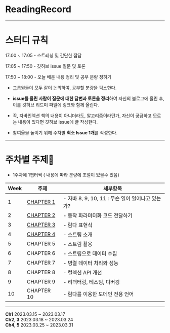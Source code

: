 # ReadingRecord

---

# 스터디 규칙

17:00 ~ 17:05 - 스트레칭 및 간단한 잡담

17:05 ~ 17:50 - 깃허브 issue 질문 및 토론

17:50 ~ 18:00 - 오늘 배운 내용 정리 및 공부 분량 정하기

- 그룹원들이 모두 같이 논의하여, 공부할 분량을 픽스한다.

- **issue를 올린 사람이 질문에 대한 답변과 토론을 정리**하여 자신의 블로그에 올린 후, 
이를 깃허브 리드미 파일에 링크와 함께 올린다.

- 꼭, 자바인액션 책의 내용이 아니더라도, 알고리즘이라던가, 자신이 궁금하고 모르는 내용이 있다면 깃허브 issue에 글 작성한다.

- 참여율을 높이기 위해 주차별 **최소 Issue 1개**를 작성한다.

---


# **주차별 주제📕**

- 1주차에 1챕터씩 ( 내용에 따라 분량에 조절이 있을수 있음)

| Week | 주제                                                                                              | 세부항목 |
| --- |-------------------------------------------------------------------------------------------------| --- |
| 1 | [CHAPTER 1](https://github.com/BanditBool2/ReadingRecord/tree/main/Modern_Java_In_Action/Ch1)   | - 자바 8, 9, 10, 11 : 무슨 일이 일어나고 있는가? |
| 2 | [CHAPTER 2](https://github.com/BanditBool2/ReadingRecord/tree/main/Modern_Java_In_Action/Ch2)   | - 동작 파라미터화 코드 전달하기 |
| 3 | [CHAPTER 3](https://github.com/BanditBool2/ReadingRecord/tree/main/Modern_Java_In_Action/Ch3)   | - 람다 표현식 |
| 4 | [CHAPTER 4](https://github.com/BanditBool2/ReadingRecord/tree/main/Modern_Java_In_Action/Ch4)   | - 스트림 소개 |
| 5 | CHAPTER 5                                                                                       | - 스트림 활용 |
| 6 | CHAPTER 6                                                                                       | - 스트림으로 데이터 수집 |
| 7 | CHAPTER 7                                                                                       | - 병렬 데이터 처리와 성능 |
| 8 | CHAPTER 8                                                                                       | - 컬렉션 API 개선 |
| 9 | CHAPTER 9                                                                                       | - 리팩터링, 테스팅, 디버깅 |
| 10 | CHAPTER 10                                                                                      | - 람다를 이용한 도메인 전용 언어 |

---

**Ch1** 2023.03.15 ~ 2023.03.17  
**Ch2, 3** 2023.03.18 ~ 2023.03.24  
**Ch4, 5** 2023.03.25 ~ 2023.03.31
